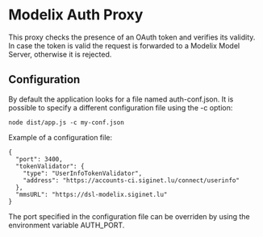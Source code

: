 # Modelix Auth Proxy

This proxy checks the presence of an OAuth token and verifies its validity. 
In case the token is valid the request is forwarded to a Modelix Model Server, otherwise it is rejected.

## Configuration

By default the application looks for a file named auth-conf.json. It is possible to specify a different configuration 
file using the -c option:

```
node dist/app.js -c my-conf.json
```

Example of a configuration file:

```
{
  "port": 3400,
  "tokenValidator": {
    "type": "UserInfoTokenValidator",
    "address": "https://accounts-ci.siginet.lu/connect/userinfo"
  },
  "mmsURL": "https://dsl-modelix.siginet.lu"
}
```

The port specified in the configuration file can be overriden by using the environment variable AUTH_PORT.